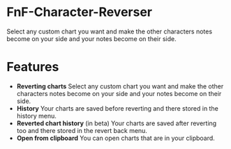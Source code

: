 # FnF-Character-Reverser
Select any custom chart you want and make the other characters notes become on your side and your notes become on their side. 

# Features

 - **Reverting charts**
	 Select any custom chart you want and make the other characters notes become on your side and your notes become on their side.
 - **History**
	 Your charts are saved before reverting and there stored in the history menu.
 - **Reverted chart history** (in beta)
	 Your charts are saved after reverting too and there stored in the revert back menu.
 - **Open from clipboard**
	 You can open charts that are in your clipboard.
